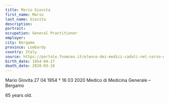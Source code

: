 ```yaml
---
title: Mario Giovita
first_name: Mario
last_name: Giovita
description: 
portrait: 
occupation: General Practitioner
employer: 
city: Bergamo
province: Lombardy
country: Italy 
source: https://portale.fnomceo.it/elenco-dei-medici-caduti-nel-corso-dellepidemia-di-covid-19/
birth_date: 1954-04-27
death_date: 2020-03-16
---
```


Mario Giovita 27 04 1954 † 16 03 2020
Medico di Medicina Generale  – Bergamo

65 years old.
